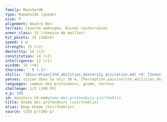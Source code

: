 ```yaml
---
family: MonsterHD
type: Humanoïde (gnome)
size: P
alignment: Neutre Bon
terrain: Caverne aménagée, Ruines souterraines
armor_class: 15 (chemise de mailles)
hit_points: 16 (3d6+6)
speed: 6 m
strength: 15 (+2)
dexterity: 14 (+2)
constitution: 14 (+2)
intelligence: 12 (+1)
wisdom: 10 (+0)
charisma: ' 9 (-1)'
skills: '[Discrétion](hd_abilities_dexterity_discretion.md) +4, [Investigation](hd_abilities_intelligence_investigation.md) +3, [Perception](hd_abilities_wisdom_perception.md) +2'
senses: vision dans le noir 36 m, [Perception passive](hd_abilities_dexterity_perception_passive.md) 12
languages: commun des profondeurs, gnome, terreux
challenge: 1/2 (100 PX)
x_p: 100
id: monsters_hd.md#gnome-des-profondeurs-svirfneblin
title: Gnome des profondeurs (svirfneblin)
alias: Deep Gnome (Svirfneblin)
source: (CEO p)(SRD p)
---
```



